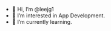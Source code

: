 - 👋 Hi, I’m @leejg1
- 👀 I’m interested in App Development.
- 🌱 I’m currently learning.


<!---
leejg1/leejg1 is a ✨ special ✨ repository because its `README.md` (this file) appears on your GitHub profile.
You can click the Preview link to take a look at your changes.
--->
